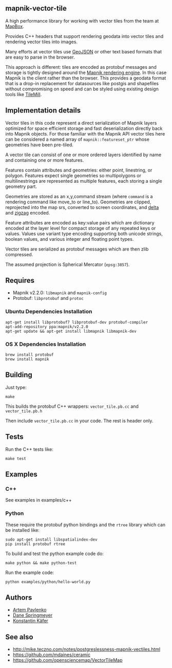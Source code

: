 ## mapnik-vector-tile

A high performance library for working with vector tiles from the
team at [MapBox](http://mapbox.com/about/team/).

Provides C++ headers that support rendering geodata into vector tiles
and rendering vector tiles into images.

Many efforts at vector tiles use [GeoJSON](http://www.geojson.org/) or other
text based formats that are easy to parse in the browser.

This approach is different: tiles are encoded as protobuf messages and
storage is tightly designed around the [Mapnik rendering engine](http://mapnik.org).
In this case Mapnik is the client rather than the browser. This provides a geodata
format that is a drop-in replacement for datasources like postgis and shapefiles
without compromising on speed and can be styled using existing design tools
like [TileMill](http://tilemill.com).


## Implementation details

Vector tiles in this code represent a direct serialization of Mapnik layers
optimized for space efficient storage and fast deserialization directly back
into Mapnik objects. For those familiar with the Mapnik API vector tiles
here can be considered a named array of `mapnik::featureset_ptr` whose geometries
have been pre-tiled.

A vector tile can consist of one or more ordered layers identified by name
and containing one or more features.

Features contain attributes and geometries: either point, linestring, or polygon.
Features expect single geometries so multipolygons or multilinestrings are represented
as multiple features, each storing a single geometry part.

Geometries are stored as an x,y,command stream (where `command` is a rendering command
like move_to or line_to). Geometries are clipped, reprojected into the map srs,
converted to screen coordinates, and [delta](http://en.wikipedia.org/wiki/Delta_encoding)
and [zigzag](http://en.wikipedia.org/wiki/Delta_encoding) encoded.

Feature attributes are encoded as key:value pairs which are dictionary encoded
at the layer level for compact storage of any repeated keys or values. Values use variant
type encoding supporting both unicode strings, boolean values, and various integer and
floating point types.

Vector tiles are serialized as protobuf messages which are then zlib compressed.

The assumed projection is Spherical Mercator (`epsg:3857`).

## Requires

- Mapnik v2.2.0: `libmapnik` and `mapnik-config`
- Protobuf: `libprotobuf` and `protoc`

### Ubuntu Dependencies Installation

    apt-get install libprotobuf7 libprotobuf-dev protobuf-compiler
    apt-add-repository ppa:mapnik/v2.2.0
    apt-get update && apt-get install libmapnik libmapnik-dev

### OS X Dependencies Installation

    brew install protobuf
    brew install mapnik

## Building

Just type:

    make

This builds the protobuf C++ wrappers: `vector_tile.pb.cc` and `vector_tile.pb.h`

Then include `vector_tile.pb.cc` in your code. The rest is header only.

## Tests

Run the C++ tests like:

    make test

## Examples

### C++

See examples in examples/c++

### Python

These require the protobuf python bindings and the `rtree` library
which can be installed like:

    sudo apt-get install libspatialindex-dev
    pip install protobuf rtree

To build and test the python example code do:

    make python && make python-test

Run the example code:

    python examples/python/hello-world.py

## Authors

- [Artem Pavlenko](https://github.com/artemp)
- [Dane Springmeyer](https://github.com/springmeyer)
- [Konstantin Käfer](https://github.com/kkaefer)

## See also

- http://mike.teczno.com/notes/postgreslessness-mapnik-vectiles.html
- https://github.com/mdaines/ceramic
- https://github.com/opensciencemap/VectorTileMap
